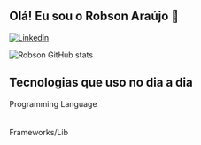 ## Olá! Eu sou o Robson Araújo 🚀


[![Linkedin](https://img.shields.io/badge/LinkedIn-0077B5?style=for-the-badge&logo=linkedin&logoColor=white)](https://www.google.com.br)

![Robson GitHub stats](https://github-readme-stats.vercel.app/api?username=devrobsonaraujo&show_icons=true&theme=dark)

## Tecnologias que uso no dia a dia

<div style="display: inline-block">
Programming Language <br/><br/>
    <img alt="" src="https://img.shields.io/badge/Python-14354C?style=for-the-badge&logo=python&logoColor=white" />
    <br/><br/>
Frameworks/Lib <br /><br/>
    <img alt="" src="https://img.shields.io/badge/React-20232A?style=for-the-badge&logo=react&logoColor=61DAFB" />
    <img alt="" src="https://img.shields.io/badge/React_Native-20232A?style=for-the-badge&logo=react&logoColor=61DAFB" />
    <img alt="" src="https://img.shields.io/badge/Spring-6DB33F?style=for-the-badge&logo=spring&logoColor=white" />
    <img alt="" src="https://img.shields.io/badge/Express.js-404D59?style=for-the-badge" />
</div>
